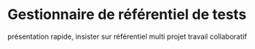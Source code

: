 
# Gestionnaire de référentiel de tests

présentation rapide, 
insister sur référentiel multi projet
travail collaboratif

<!--stackedit_data:
eyJoaXN0b3J5IjpbLTIwOTMwODAwNjZdfQ==
-->